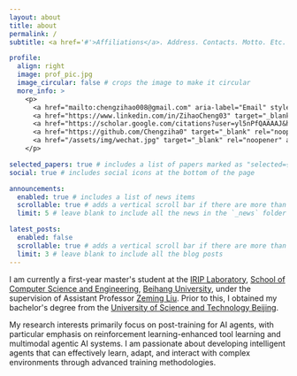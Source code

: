 ```yaml
---
layout: about
title: about
permalink: /
subtitle: <a href='#'>Affiliations</a>. Address. Contacts. Motto. Etc.

profile:
  align: right
  image: prof_pic.jpg
  image_circular: false # crops the image to make it circular
  more_info: >
    <p>
      <a href="mailto:chengzihao008@gmail.com" aria-label="Email" style="font-size:28px; margin-right:12px;"><i class="fas fa-envelope"></i></a>
      <a href="https://www.linkedin.com/in/ZihaoCheng03" target="_blank" rel="noopener" aria-label="LinkedIn" style="font-size:28px; margin-right:12px;"><i class="fab fa-linkedin"></i></a>
      <a href="https://scholar.google.com/citations?user=yl5nPfQAAAAJ&hl=en" target="_blank" rel="noopener" aria-label="Google Scholar" style="font-size:28px; margin-right:12px;"><i class="ai ai-google-scholar"></i></a>
      <a href="https://github.com/Chengziha0" target="_blank" rel="noopener" aria-label="GitHub" style="font-size:28px; margin-right:12px;"><i class="fab fa-github"></i></a>
      <a href="/assets/img/wechat.jpg" target="_blank" rel="noopener" aria-label="WeChat" style="font-size:28px;"><i class="fab fa-weixin"></i></a>
    </p>

selected_papers: true # includes a list of papers marked as "selected={true}"
social: true # includes social icons at the bottom of the page

announcements:
  enabled: true # includes a list of news items
  scrollable: true # adds a vertical scroll bar if there are more than 3 news items
  limit: 5 # leave blank to include all the news in the `_news` folder

latest_posts:
  enabled: false
  scrollable: true # adds a vertical scroll bar if there are more than 3 new posts items
  limit: 3 # leave blank to include all the blog posts
---
```


I am currently a first-year master's student at the [IRIP Laboratory](https://irip.buaa.edu.cn/), [School of Computer Science and Engineering](https://scse.buaa.edu.cn/), [Beihang University](https://www.buaa.edu.cn/), under the supervision of Assistant Professor [Zeming Liu](https://shi.buaa.edu.cn/liuzeming/zh_CN/index/206018/list/index.htm). Prior to this, I obtained my bachelor's degree from the [University of Science and Technology Beijing](https://www.ustb.edu.cn/).

My research interests primarily focus on post-training for AI agents, with particular emphasis on reinforcement learning-enhanced tool learning and multimodal agentic AI systems. I am passionate about developing intelligent agents that can effectively learn, adapt, and interact with complex environments through advanced training methodologies.